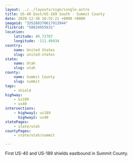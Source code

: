 ```yaml
---
layout: ../../layouts/sign/single.astro
title: US-40 East/US-189 South - Summit County
date: 2020-12-30 16:55:21 +0000 +0000
imageid: "335288370617913944"
flickrid: "50834955631"
location:
    latitude: 40.72707
    longitude: -111.49434
country:
    name: United States
    slug: united-states
state:
    name: Utah
    slug: utah
county:
    name: Summit County
    slug: summit
tags:
    - shield
highway:
    - us189
    - us40
intersections:
    - highway1: us189
      highway2: us40
statePages:
    - state/utah
countyPages:
    - state/utah/summit

---
```

First US-40 and US-189 shields eastbound in Summit County.